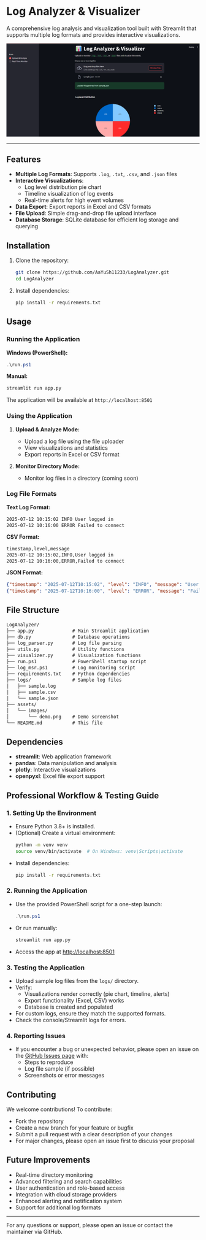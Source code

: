 # Log Analyzer & Visualizer

A comprehensive log analysis and visualization tool built with Streamlit that supports multiple log formats and provides interactive visualizations.

![Demo](assets/images/demo.png)

---

## Features

- **Multiple Log Formats**: Supports `.log`, `.txt`, `.csv`, and `.json` files
- **Interactive Visualizations**: 
  - Log level distribution pie chart
  - Timeline visualization of log events
  - Real-time alerts for high event volumes
- **Data Export**: Export reports in Excel and CSV formats
- **File Upload**: Simple drag-and-drop file upload interface
- **Database Storage**: SQLite database for efficient log storage and querying

## Installation

1. Clone the repository:
   ```bash
   git clone https://github.com/AaYuSh11233/LogAnalyzer.git
   cd LogAnalyzer
   ```
2. Install dependencies:
   ```bash
   pip install -r requirements.txt
   ```

## Usage

### Running the Application

**Windows (PowerShell):**
```powershell
.\run.ps1
```

**Manual:**
```bash
streamlit run app.py
```

The application will be available at `http://localhost:8501`

### Using the Application

1. **Upload & Analyze Mode:**
   - Upload a log file using the file uploader
   - View visualizations and statistics
   - Export reports in Excel or CSV format

2. **Monitor Directory Mode:**
   - Monitor log files in a directory (coming soon)

### Log File Formats

**Text Log Format:**
```
2025-07-12 10:15:02 INFO User logged in
2025-07-12 10:16:00 ERROR Failed to connect
```

**CSV Format:**
```csv
timestamp,level,message
2025-07-12 10:15:02,INFO,User logged in
2025-07-12 10:16:00,ERROR,Failed to connect
```

**JSON Format:**
```json
{"timestamp": "2025-07-12T10:15:02", "level": "INFO", "message": "User logged in"}
{"timestamp": "2025-07-12T10:16:00", "level": "ERROR", "message": "Failed to connect"}
```

## File Structure

```
LogAnalyzer/
├── app.py              # Main Streamlit application
├── db.py               # Database operations
├── log_parser.py       # Log file parsing
├── utils.py            # Utility functions
├── visualizer.py       # Visualization functions
├── run.ps1             # PowerShell startup script
├── log_msr.ps1         # Log monitoring script
├── requirements.txt    # Python dependencies
├── logs/               # Sample log files
│   ├── sample.log
│   ├── sample.csv
│   └── sample.json
├── assets/
│   └── images/
│       └── demo.png    # Demo screenshot
└── README.md           # This file
```

## Dependencies

- **streamlit**: Web application framework
- **pandas**: Data manipulation and analysis
- **plotly**: Interactive visualizations
- **openpyxl**: Excel file export support

## Professional Workflow & Testing Guide

### 1. Setting Up the Environment
- Ensure Python 3.8+ is installed.
- (Optional) Create a virtual environment:
  ```bash
  python -m venv venv
  source venv/bin/activate  # On Windows: venv\Scripts\activate
  ```
- Install dependencies:
  ```bash
  pip install -r requirements.txt
  ```

### 2. Running the Application
- Use the provided PowerShell script for a one-step launch:
  ```powershell
  .\run.ps1
  ```
- Or run manually:
  ```bash
  streamlit run app.py
  ```
- Access the app at [http://localhost:8501](http://localhost:8501)

### 3. Testing the Application
- Upload sample log files from the `logs/` directory.
- Verify:
  - Visualizations render correctly (pie chart, timeline, alerts)
  - Export functionality (Excel, CSV) works
  - Database is created and populated
- For custom logs, ensure they match the supported formats.
- Check the console/Streamlit logs for errors.

### 4. Reporting Issues
- If you encounter a bug or unexpected behavior, please open an issue on the [GitHub Issues page](https://github.com/AaYuSh11233/LogAnalyzer/issues) with:
  - Steps to reproduce
  - Log file sample (if possible)
  - Screenshots or error messages

## Contributing

We welcome contributions! To contribute:
- Fork the repository
- Create a new branch for your feature or bugfix
- Submit a pull request with a clear description of your changes
- For major changes, please open an issue first to discuss your proposal

## Future Improvements

- Real-time directory monitoring
- Advanced filtering and search capabilities
- User authentication and role-based access
- Integration with cloud storage providers
- Enhanced alerting and notification system
- Support for additional log formats

---

For any questions or support, please open an issue or contact the maintainer via GitHub.
